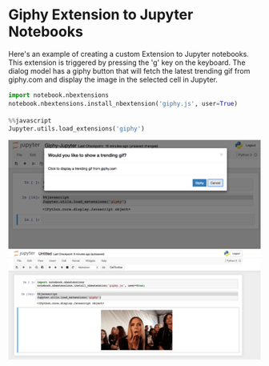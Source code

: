 # Giphy Extension to Jupyter Notebooks
Here's an example of creating a custom Extension
to Jupyter notebooks. This extension is triggered by pressing the 'g' key
on the keyboard. The dialog model has a giphy button that will fetch the
latest trending gif from giphy.com and display the image in the selected
cell in Jupyter.

```python
import notebook.nbextensions
notebook.nbextensions.install_nbextension('giphy.js', user=True)

%%javascript
Jupyter.utils.load_extensions('giphy')

```
![Alt text](https://github.com/jhillgithub/Giphy-Jupyter/blob/master/Giphy-Jupyter-Dialog.png "Giphy-Jupyter Dialog")
![Alt text](https://github.com/jhillgithub/Giphy-Jupyter/blob/master/example.gif "Giphy-Jupyter Example")
